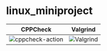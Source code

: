 # linux_miniproject

|CPPCheck|Valgrind|
|--------|--------|
|![cppcheck-action](https://github.com/99002493/linux_miniproject/workflows/cppcheck-action/badge.svg)|![Valgrind](https://github.com/99002493/linux_miniproject/workflows/Valgrind/badge.svg)|
